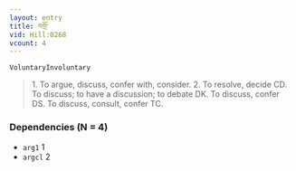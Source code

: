 ```yaml
---
layout: entry
title: བགྲོ་
vid: Hill:0268
vcount: 4
---
```

`VoluntaryInvoluntary` 
> 1\.
 To argue, discuss, confer with, consider\.
 2\.
 To resolve, decide CD\.
 To discuss; to have a discussion; to debate DK\.
 To discuss, confer DS\.
 To discuss, consult, confer TC\.

### Dependencies (N = 4)
* `arg1` 1
* `argcl` 2



